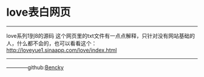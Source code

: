 ﻿# love表白网页

---
love系列1到8的源码
这个网页里的txt文件有一点点解释，只针对没有网站基础的人，什么都不会的，也可以看看这个：<a href='http://loveyue1.sinaapp.com/love/index.html' target="_blank">http://loveyue1.sinaapp.com/love/index.html</a>

---
————github:[Bencky](https://github.com/bencky/LOVE)